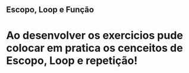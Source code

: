 ## Escopo, Loop e Função

# Ao desenvolver os exercicios pude colocar em pratica os cenceitos de Escopo, Loop e repetição!
